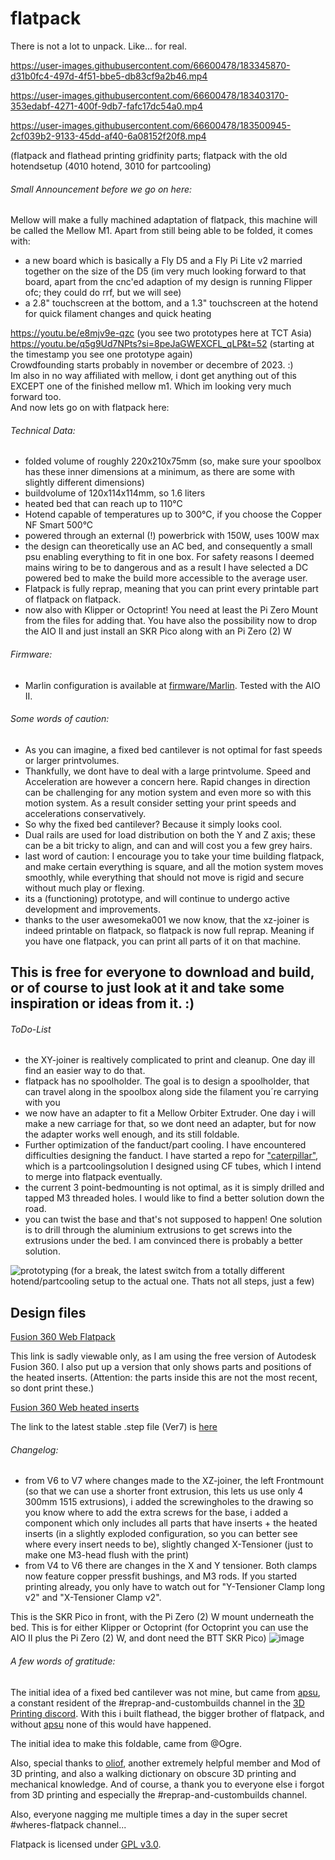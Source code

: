 # flatpack
There is not a lot to unpack. Like... for real.

https://user-images.githubusercontent.com/66600478/183345870-d31b0fc4-497d-4f51-bbe5-db83cf9a2b46.mp4

https://user-images.githubusercontent.com/66600478/183403170-353edabf-4271-400f-9db7-fafc17dc54a0.mp4

https://user-images.githubusercontent.com/66600478/183500945-2cf039b2-9133-45dd-af40-6a08152f20f8.mp4

(flatpack and flathead printing gridfinity parts; flatpack with the old hotendsetup (4010 hotend, 3010 for partcooling)

###### Small Announcement before we go on here:

Mellow will make a fully machined adaptation of flatpack, this machine will be called the Mellow M1. Apart from still being able to be folded,
it comes with:
- a new board which is basically a Fly D5 and a Fly Pi Lite v2 married together on the size of the D5 (im very much looking forward
to that board, apart from the cnc'ed adaption of my design is running Flipper ofc; they could do rrf, but we will see)
- a 2.8" touchscreen at the bottom, and a 1.3" touchscreen at the hotend for quick filament changes and quick heating

https://youtu.be/e8mjv9e-qzc (you see two prototypes here at TCT Asia)  
https://youtu.be/q5g9Ud7NPts?si=8peJaGWEXCFL_qLP&t=52 (starting at the timestamp you see one prototype again)  
Crowdfounding starts probably in november or decembre of 2023. :)  
Im also in no way affiliated with mellow, i dont get anything out of this EXCEPT one of the finished mellow m1. Which im looking very much forward too.  
And now lets go on with flatpack here:

###### Technical Data:

- folded volume of roughly 220x210x75mm (so, make sure your spoolbox has these
  inner dimensions at a minimum, as there are some with slightly different dimensions)
- buildvolume of 120x114x114mm, so 1.6 liters
- heated bed that can reach up to 110°C
- Hotend capable of temperatures up to 300°C, if you choose the Copper NF Smart 500°C
- powered through an external (!) powerbrick with 150W, uses 100W max
- the design can theoretically use an AC bed, and consequently a small psu
  enabling everything to fit in one box. 
  For safety reasons I deemed mains wiring to be to dangerous and
  as a result I have selected a DC powered bed to make the build more accessible to the average user.
- Flatpack is fully reprap, meaning that you can print every printable part of flatpack on flatpack.
- now also with Klipper or Octoprint! You need at least the Pi Zero Mount from the files for adding that.
You have also the possibility now to drop the AIO II and just install an SKR Pico along with an Pi Zero (2) W
 

###### Firmware:

- Marlin configuration is available at [firmware/Marlin](firmware/Marlin). Tested with the AIO II.

###### Some words of caution:


- As you can imagine, a fixed bed cantilever is not optimal for fast speeds or
  larger printvolumes.
- Thankfully, we dont have to deal with a large printvolume. Speed and Acceleration are however a concern here.
Rapid changes in direction can be challenging for any motion system and even more so with this motion system.
As a result consider setting your print speeds and accelerations conservatively.
- So why the fixed bed cantilever? Because it simply looks cool.
- Dual rails are used for load distribution on both the Y and Z axis; these can be a bit
  tricky to align, and can and will cost you a few grey hairs.
- last word of caution: I encourage you to take your time building flatpack, and make certain everything is square, and all the motion system moves smoothly, while everything that should not move is rigid and secure without much play or flexing. 
- its a (functioning) prototype, and will continue to undergo active development and improvements.
- thanks to the user awesomeka001 we now know, that the xz-joiner is indeed printable on flatpack, so flatpack is now full reprap. Meaning if you have one flatpack, you can print all parts of it on that machine.

## This is free for everyone to download and build, or of course to just look at it and take some inspiration or ideas from it. :)

###### ToDo-List
- the XY-joiner is realtively complicated to print and cleanup. One day ill find an easier way to do that.
- flatpack has no spoolholder. The goal is to design a spoolholder, that can travel along in the spoolbox along side the filament you´re carrying with you
- we now have an adapter to fit a Mellow Orbiter Extruder. One day i will make a new carriage for that, so we dont need an adapter, but for now the adapter works well enough, and its still foldable.
- Further optimization of the fanduct/part cooling. I have encountered difficulties designing the fanduct. I have started a repo for ["caterpillar"](https://www.github.com/eponra/caterpillar), which is a partcoolingsolution I designed using CF tubes, which I intend to merge into flatpack eventually.
- the current 3 point-bedmounting is not optimal, as it is simply drilled and tapped M3 threaded holes. I would like to find a better solution down the road.
- you can twist the base and that's not supposed to happen! One solution is to drill through the aluminium extrusions to get screws into the extrusions under the bed. I am convinced there is probably a better solution.

![prototyping](https://user-images.githubusercontent.com/66600478/183500214-0299970e-6995-443d-a172-a0e379b12d8e.jpg)
(for a break, the latest switch from a totally different hotend/partcooling setup to the actual one. Thats not all steps, just a few)

## Design files

[Fusion 360 Web Flatpack](https://a360.co/3vLUHdm)

This link is sadly viewable only, as I am using the free version of Autodesk
Fusion 360. I also put up a version that only shows parts and positions of the heated inserts. (Attention: the parts inside this are not the most recent, so dont print these.)

[Fusion 360 Web heated inserts](https://a360.co/3tjAQnn)

The link to the latest stable .step file (Ver7) is [here](https://drive.google.com/file/d/1a2EOg3HK1r-n8Omy-1yQx4LHCDSig2ma/view)

###### Changelog:
- from V6 to V7 where changes made to the XZ-joiner, the left Frontmount (so that we can use a shorter front extrusion, this lets us use only 4 300mm 1515 extrusions), i added the screwingholes to the drawing so you know where
to add the extra screws for the base, i added a component which only includes all parts that have inserts + the heated inserts (in a slightly exploded configuration, so you can better see where every insert needs to be), slightly changed
X-Tensioner (just to make one M3-head flush with the print)
- from V4 to V6 there are changes in the X and Y tensioner. Both clamps now feature copper pressfit bushings, and M3 rods. If you started printing already, you only have to watch out for "Y-Tensioner Clamp long v2" and "X-Tensioner Clamp v2".

This is the SKR Pico in front, with the Pi Zero (2) W mount underneath the bed. This is for either Klipper or Octoprint (for Octoprint you can use the AIO II plus the Pi Zero (2) W, and dont need the BTT SKR Pico)
![image](https://github.com/eponra/flatpack/assets/66600478/547bc4dd-6dbe-42ce-bef9-508abe11d8c5)


###### A few words of gratitude:

The initial idea of a fixed bed cantilever was not mine, but came from
[apsu](https://github.com/apsu), a constant resident of the
#reprap-and-custombuilds channel in the [3D Printing
discord](https://discord.gg/pQRvDQHk67).  With this i built flathead, the
bigger brother of flatpack, and without [apsu](https://github.com/apsu/) none
of this would have happened.

The initial idea to make this foldable, came from @Ogre.

Also, special thanks to [oliof](https://github.com/oliof/), another extremely
helpful member and Mod of 3D printing, and also a walking dictionary on obscure
3D printing and mechanical knowledge.  And of course, a thank you to everyone
else i forgot from 3D printing and especially the #reprap-and-custombuilds
channel.

Also, everyone nagging me multiple times a day in the super secret
#wheres-flatpack channel...


Flatpack is licensed under [GPL v3.0](/LICENSE).
